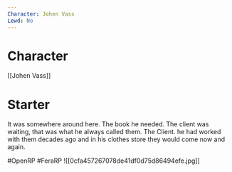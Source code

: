 ```yaml
---
Character: Johen Vass
Lewd: No
---
```

# Character
[[Johen Vass]]

# Starter
It was somewhere around here. The book he needed. The client was waiting, that was what he always called them. The Client. he had worked with them decades ago and in his clothes store they would come now and again.

#OpenRP #FeraRP 
![[0cfa457267078de41df0d75d86494efe.jpg]]